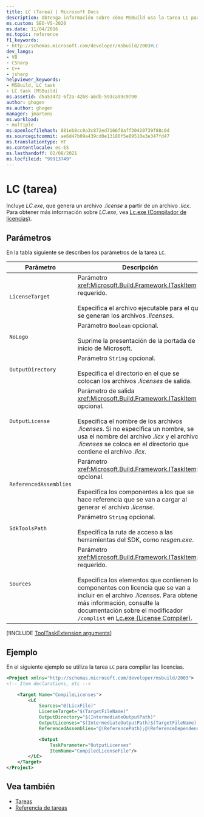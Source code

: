 ```yaml
---
title: LC (Tarea) | Microsoft Docs
description: Obtenga información sobre cómo MSBuild usa la tarea LC para encapsular LC.exe, que genera un archivo .license a partir de un archivo .licx.
ms.custom: SEO-VS-2020
ms.date: 11/04/2016
ms.topic: reference
f1_keywords:
- http://schemas.microsoft.com/developer/msbuild/2003#LC
dev_langs:
- VB
- CSharp
- C++
- jsharp
helpviewer_keywords:
- MSBuild, LC task
- LC task [MSBuild]
ms.assetid: d5a53472-6f2a-42b8-a6db-593ca99c9790
author: ghogen
ms.author: ghogen
manager: jmartens
ms.workload:
- multiple
ms.openlocfilehash: 881eb0cc8a3c872ed7166f8aff30420730f88c0d
ms.sourcegitcommit: ae6d47b09a439cd0e13180f5e89510e3e347fd47
ms.translationtype: HT
ms.contentlocale: es-ES
ms.lasthandoff: 02/08/2021
ms.locfileid: "99913749"
---
```

# <a name="lc-task"></a>LC (tarea)

Incluye *LC.exe*, que genera un archivo *.license* a partir de un archivo *.licx*. Para obtener más información sobre *LC.exe*, vea [Lc.exe (Compilador de licencias)](/dotnet/framework/tools/lc-exe-license-compiler).

## <a name="parameters"></a>Parámetros

En la tabla siguiente se describen los parámetros de la tarea `LC`.

|Parámetro|Descripción|
|---------------|-----------------|
|`LicenseTarget`|Parámetro <xref:Microsoft.Build.Framework.ITaskItem> requerido.<br /><br /> Especifica el archivo ejecutable para el que se generan los archivos *.licenses*.|
|`NoLogo`|Parámetro `Boolean` opcional.<br /><br /> Suprime la presentación de la portada de inicio de Microsoft.|
|`OutputDirectory`|Parámetro `String` opcional.<br /><br /> Especifica el directorio en el que se colocan los archivos *.licenses* de salida.|
|`OutputLicense`|Parámetro de salida <xref:Microsoft.Build.Framework.ITaskItem> opcional.<br /><br /> Especifica el nombre de los archivos *.licenses*. Si no especifica un nombre, se usa el nombre del archivo *.licx* y el archivo *.licenses* se coloca en el directorio que contiene el archivo *.licx*.|
|`ReferencedAssemblies`|Parámetro <xref:Microsoft.Build.Framework.ITaskItem>`[]` opcional.<br /><br /> Especifica los componentes a los que se hace referencia que se van a cargar al generar el archivo *.license*.|
|`SdkToolsPath`|Parámetro `String` opcional.<br /><br /> Especifica la ruta de acceso a las herramientas del SDK, como *resgen.exe*.|
|`Sources`|Parámetro <xref:Microsoft.Build.Framework.ITaskItem>`[]` requerido.<br /><br /> Especifica los elementos que contienen los componentes con licencia que se van a incluir en el archivo *.licenses*. Para obtener más información, consulte la documentación sobre el modificador `/complist` en [Lc.exe (License Compiler)](/dotnet/framework/tools/lc-exe-license-compiler).|

[!INCLUDE [ToolTaskExtension arguments](includes/tooltaskextension-base-params.md)]

## <a name="example"></a>Ejemplo

En el siguiente ejemplo se utiliza la tarea `LC` para compilar las licencias.

```xml
<Project xmlns="http://schemas.microsoft.com/developer/msbuild/2003">
<!-- Item declarations, etc -->

    <Target Name="CompileLicenses">
        <LC
            Sources="@(LicxFile)"
            LicenseTarget="$(TargetFileName)"
            OutputDirectory="$(IntermediateOutputPath)"
            OutputLicenses="$(IntermediateOutputPath)$(TargetFileName).licenses"
            ReferencedAssemblies="@(ReferencePath);@(ReferenceDependencyPaths)">

            <Output
                TaskParameter="OutputLicenses"
                ItemName="CompiledLicenseFile"/>
        </LC>
    </Target>
</Project>
```

## <a name="see-also"></a>Vea también

- [Tareas](../msbuild/msbuild-tasks.md)
- [Referencia de tareas](../msbuild/msbuild-task-reference.md)
